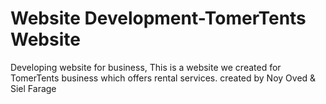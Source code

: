 # Website Development-TomerTents Website
Developing website for business, This is a website we created for TomerTents business which offers rental services.
created by Noy Oved & Siel Farage
